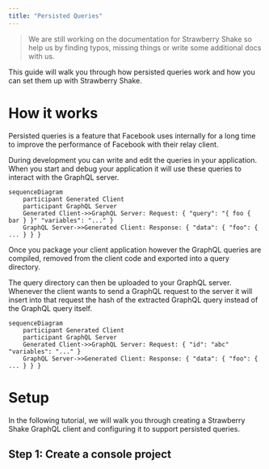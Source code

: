 ```yaml
---
title: "Persisted Queries"
---
```


> We are still working on the documentation for Strawberry Shake so help us by finding typos, missing things or write some additional docs with us.

This guide will walk you through how persisted queries work and how you can set them up with Strawberry Shake.

# How it works

Persisted queries is a feature that Facebook uses internally for a long time to improve the performance of Facebook with their relay client.

During development you can write and edit the queries in your application. When you start and debug your application it will use these queries to interact with the GraphQL server.

```mermaid
sequenceDiagram
    participant Generated Client
    participant GraphQL Server
    Generated Client->>GraphQL Server: Request: { "query": "{ foo { bar } }" "variables": "..." }
    GraphQL Server->>Generated Client: Response: { "data": { "foo": { ... } } }
```

Once you package your client application however the GraphQL queries are compiled, removed from the client code and exported into a query directory.

The query directory can then be uploaded to your GraphQL server. Whenever the client wants to send a GraphQL request to the server it will insert into that request the hash of the extracted GraphQL query instead of the GraphQL query itself.

```mermaid
sequenceDiagram
    participant Generated Client
    participant GraphQL Server
    Generated Client->>GraphQL Server: Request: { "id": "abc" "variables": "..." }
    GraphQL Server->>Generated Client: Response: { "data": { "foo": { ... } } }
```

# Setup

In the following tutorial, we will walk you through creating a Strawberry Shake GraphQL client and configuring it to support persisted queries.

## Step 1: Create a console project
